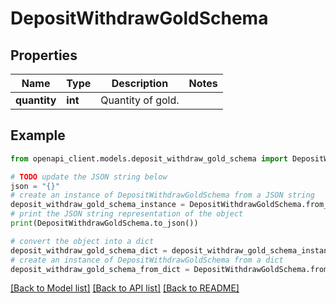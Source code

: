 # DepositWithdrawGoldSchema


## Properties

Name | Type | Description | Notes
------------ | ------------- | ------------- | -------------
**quantity** | **int** | Quantity of gold. | 

## Example

```python
from openapi_client.models.deposit_withdraw_gold_schema import DepositWithdrawGoldSchema

# TODO update the JSON string below
json = "{}"
# create an instance of DepositWithdrawGoldSchema from a JSON string
deposit_withdraw_gold_schema_instance = DepositWithdrawGoldSchema.from_json(json)
# print the JSON string representation of the object
print(DepositWithdrawGoldSchema.to_json())

# convert the object into a dict
deposit_withdraw_gold_schema_dict = deposit_withdraw_gold_schema_instance.to_dict()
# create an instance of DepositWithdrawGoldSchema from a dict
deposit_withdraw_gold_schema_from_dict = DepositWithdrawGoldSchema.from_dict(deposit_withdraw_gold_schema_dict)
```
[[Back to Model list]](../README.md#documentation-for-models) [[Back to API list]](../README.md#documentation-for-api-endpoints) [[Back to README]](../README.md)


